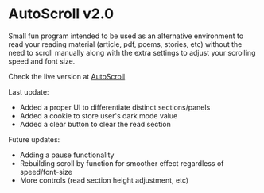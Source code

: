 # AutoScroll v2.0
Small fun program intended to be used as an alternative environment to read your reading material (article, pdf, poems, stories, etc) without the need to scroll manually along with the extra settings to adjust your scrolling speed and font size.

Check the live version at [AutoScroll](https://norblit.github.io/AutoScroll/)

Last update:
- Added a proper UI to differentiate distinct sections/panels
- Added a cookie to store user's dark mode value
- Added a clear button to clear the read section

Future updates:
- Adding a pause functionality
- Rebuilding scroll by function for smoother effect regardless of speed/font-size
- More controls (read section height adjustment, etc)
